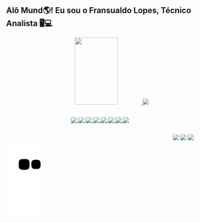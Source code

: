 ## Alô Mund🌎! Eu sou o Fransualdo Lopes, Técnico Analista 🖥️💻
<div align="center">
  <a href="https://github.com/Fransualdo-Lopes">
  <img height="180em" width="48%" src="https://github-readme-stats.vercel.app/api?username=Fransualdo-Lopes&show_icons=true&theme=tokyonight&include_all_commits=true&count_private=true"/>
  <img height="180em" src="https://github-readme-stats.vercel.app/api/top-langs/?username=Fransualdo-Lopes&layout=compact&langs_count=7&theme=dracula"/>
 </div>
 
 ##
 
<div align="center">
<img align="center" width="4%" src="https://cdn.jsdelivr.net/gh/devicons/devicon/icons/linux/linux-original.svg" />      
<img align="center" width="4%" src="https://cdn.jsdelivr.net/gh/devicons/devicon/icons/vscode/vscode-original-wordmark.svg" />
<img align="center" width="4%" src="https://cdn.jsdelivr.net/gh/devicons/devicon/icons/cplusplus/cplusplus-original.svg" />
<img align="center" width="4%" src="https://cdn.jsdelivr.net/gh/devicons/devicon/icons/java/java-original.svg" />
<img align="center" width="4%" src="https://cdn.jsdelivr.net/gh/devicons/devicon/icons/python/python-original-wordmark.svg" />
<img align="center" width="4%" src="https://cdn.jsdelivr.net/gh/devicons/devicon/icons/html5/html5-original.svg" />
<img align="center" width="4%" src="https://cdn.jsdelivr.net/gh/devicons/devicon/icons/css3/css3-original.svg" />
<img align="center" width="4%" src="https://cdn.jsdelivr.net/gh/devicons/devicon/icons/php/php-original.svg" />    
</div style="display: inline_block">

##
 
<div align="right">
<a href="//api.whatsapp.com/send?phone=5591993057052&text=Ol%C3%A1%20Fransuado%2C%20encontrei%20seu%20contato%20pelo%20GitHub"><img src= "https://img.shields.io/badge/WhatsApp-25D366?style=for-the-badge&logo=whatsapp&logoColor=white"></a>
<a href="https://www.linkedin.com/in/fransualdo-lopes-27ab2165/"><img src= "https://img.shields.io/badge/LinkedIn-0077B5?style=for-the-badge&logo=linkedin&logoColor=white"></a> 
<a href=mailto:fransualdo.14@gmail.com><img src= "https://img.shields.io/badge/Gmail-D14836?style=for-the-badge&logo=gmail&logoColor=white"></a>
</div style="display: inline_block">
 
 ![Snake animation](https://github.com/Fransualdo-Lopes/Fransualdo-Lopes/blob/output/github-contribution-grid-snake.svg)

##   
          
  
  
